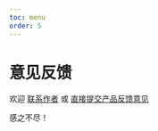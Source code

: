 ```yaml
---
toc: menu
order: 5
---
```


# 意见反馈

欢迎 [联系作者](/author) 或 [直接提交产品反馈意见](https://support.qq.com/products/303921)
 
感之不尽！
